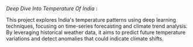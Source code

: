 *Deep Dive Into Temperature Of India* :


This project explores India's temperature patterns using deep learning techniques, focusing on time-series forecasting and climate trend analysis. By leveraging historical weather data, it aims to predict future temperature variations and detect anomalies that could indicate climate shifts.
